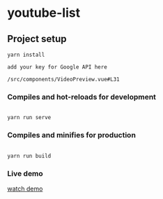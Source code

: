# youtube-list

## Project setup

```
yarn install
```

```
add your key for Google API here
```

```
/src/components/VideoPreview.vue#L31

```

### Compiles and hot-reloads for development

```

yarn run serve

```

### Compiles and minifies for production

```

yarn run build

```

### Live demo

[watch demo](https://test-ytvideolist.firebaseapp.com/?id=Xj3gU3jACe8,E4w_5bY0tBY,bdkVzkIGjp0,yWXCzlTMfd0,uT3SBzmDxGk,N-YuSKeFMxY,D9LrEXF3USs,x8yymm3DtVA,0qChBDD8DLE,x8yymm3DtVA,P3LjmYl4Yd8,3V7EugoweM4,qfGggAGITwg,8lWXXHiQf6M,kL6fN3HNAXo,CX11yw6YL1w,nji5zvkuuFg,jvipPYFebWc,1KFSfoBIgcg,oUBQPIk9Wh8,UimyAzjEyWU,)
